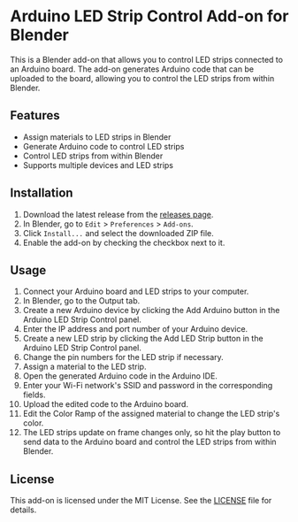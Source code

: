 # Arduino LED Strip Control Add-on for Blender

This is a Blender add-on that allows you to control LED strips connected to an Arduino board. The add-on generates Arduino code that can be uploaded to the board, allowing you to control the LED strips from within Blender.

## Features

- Assign materials to LED strips in Blender
- Generate Arduino code to control LED strips
- Control LED strips from within Blender
- Supports multiple devices and LED strips

## Installation

1. Download the latest release from the [releases page](https://github.com/Katterton/Blender-LED-Strip-Controller/releases).
2. In Blender, go to `Edit` > `Preferences` > `Add-ons`.
3. Click `Install...` and select the downloaded ZIP file.
4. Enable the add-on by checking the checkbox next to it.

## Usage

1. Connect your Arduino board and LED strips to your computer.
2. In Blender, go to the Output tab.
3. Create a new Arduino device by clicking the Add Arduino button in the Arduino LED Strip Control panel.
4. Enter the IP address and port number of your Arduino device.
5. Create a new LED strip by clicking the Add LED Strip button in the Arduino LED Strip Control panel.
6. Change the pin numbers for the LED strip if necessary.
7. Assign a material to the LED strip.
8. Open the generated Arduino code in the Arduino IDE.
9. Enter your Wi-Fi network's SSID and password in the corresponding fields.
10. Upload the edited code to the Arduino board.
11. Edit the Color Ramp of the assigned material to change the LED strip's color.
12. The LED strips update on frame changes only, so hit the play button to send data to the Arduino board and control the LED strips from within Blender.

## License

This add-on is licensed under the MIT License. See the [LICENSE](LICENSE) file for details.

